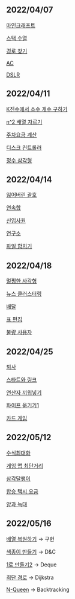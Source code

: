 ## 2022/04/07

[마인크래프트](./18111.py)

[스택 수열](./1874.py)

[경로 찾기](./11403.py)

[AC](./5430.py)

[DSLR](./9019.py)

## 2022/04/11

[K진수에서 소수 개수 구하기](./k진수에서소수개수구하기.py)

[n^2 배열 자르기](./n^2배열자르기.py)

[주차요금 계산](./주차요금계산.py)

[디스크 컨트롤러](./디스크컨트롤러.py)

[정수 삼각형](./정수삼각형.py)

## 2022/04/14

[잃어버린 괄호](./1541.py)

[연속합](./1912.py)

[신입사원](./1946.py)

[연구소](./14502.py)

[파일 합치기](./11066.py)

## 2022/04/18

[멀쩡한 사각형](./멀쩡한사각형.py)

[뉴스 클러스터링](./뉴스클러스터링.py)

[배달](./배달.py)

[표 편집](./표편집.py)

[불량 사용자](./불량사용자.py)

## 2022/04/25

[퇴사](./14501.py)

[스타트와 링크](./14889.py)

[연산자 끼워넣기](./14888.py)

[파이프 옮기기1](./17070.py)

[카드 게임](./11062.py)

## 2022/05/12

[수식최대화](./수식최대화.py)

[게임 맵 최단거리](./게임맵최단거리.py)

[삼각달팽이](./삼각달팽이.py)

[합승 택시 요금](./합승택시요금.py)

[양과 늑대](./양과늑대.py)

## 2022/05/16

[배열 복원하기](./16967.py) → 구현

[색종이 만들기](./2630.py) → D&C

[1로 만들기2](./12852.py) → Deque

[최단 경로](./1753.py) → Dijkstra

[N-Queen](./9663.py) → Backtracking
